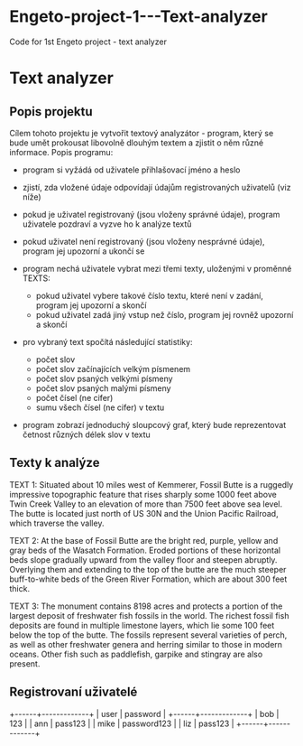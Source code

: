 # Engeto-project-1---Text-analyzer
Code for 1st Engeto project - text analyzer

# Text analyzer #

## Popis projektu ##
Cílem tohoto projektu je vytvořit textový analyzátor - program, který se bude umět prokousat libovolně dlouhým textem a zjistit o něm různé informace.
Popis programu: 
- program si vyžádá od uživatele přihlašovací jméno a heslo
- zjistí, zda vložené údaje odpovídají údajům registrovaných uživatelů (viz níže)
- pokud je uživatel registrovaný (jsou vloženy správné údaje), program uživatele pozdraví a vyzve ho k analýze textů
- pokud uživatel není registrovaný (jsou vloženy nesprávné údaje), program jej upozorní a ukončí se

- program nechá uživatele vybrat mezi třemi texty, uloženými v proměnné TEXTS:
    - pokud uživatel vybere takové číslo textu, které není v zadání, program jej upozorní a skončí
    - pokud uživatel zadá jiný vstup než číslo, program jej rovněž upozorní a skončí

- pro vybraný text spočítá následující statistiky:
    - počet slov
    - počet slov začínajících velkým písmenem
    - počet slov psaných velkými písmeny
    - počet slov psaných malými písmeny
    - počet čísel (ne cifer)
    - sumu všech čísel (ne cifer) v textu

- program zobrazí jednoduchý sloupcový graf, který bude reprezentovat četnost různých délek slov v textu

## Texty k analýze ## 
TEXT 1: Situated about 10 miles west of Kemmerer,
Fossil Butte is a ruggedly impressive
topographic feature that rises sharply
some 1000 feet above Twin Creek Valley
to an elevation of more than 7500 feet
above sea level. The butte is located just
north of US 30N and the Union Pacific Railroad,
which traverse the valley.

TEXT 2: At the base of Fossil Butte are the bright
red, purple, yellow and gray beds of the Wasatch
Formation. Eroded portions of these horizontal
beds slope gradually upward from the valley floor
and steepen abruptly. Overlying them and extending
to the top of the butte are the much steeper
buff-to-white beds of the Green River Formation,
which are about 300 feet thick.

TEXT 3: The monument contains 8198 acres and protects
a portion of the largest deposit of freshwater fish
fossils in the world. The richest fossil fish deposits
are found in multiple limestone layers, which lie some
100 feet below the top of the butte. The fossils
represent several varieties of perch, as well as
other freshwater genera and herring similar to those
in modern oceans. Other fish such as paddlefish,
garpike and stingray are also present.

## Registrovaní uživatelé ##
+------+-------------+
| user |   password  |
+------+-------------+
| bob  |     123     |
| ann  |   pass123   |
| mike | password123 |
| liz  |   pass123   |
+------+-------------+



